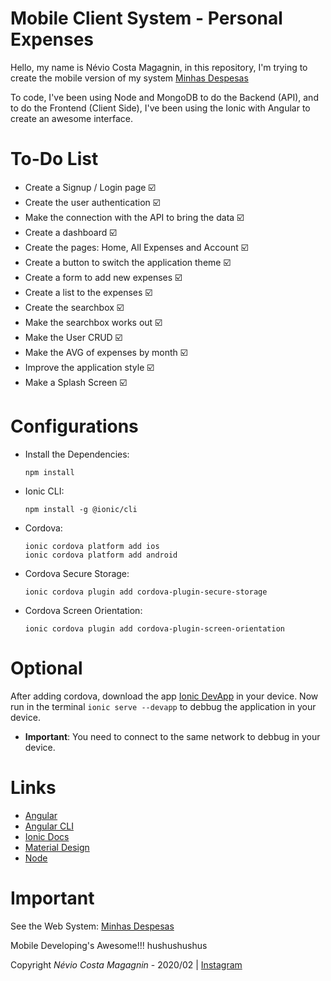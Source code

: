 # Mobile Client System - Personal Expenses

Hello, my name is Névio Costa Magagnin, in this repository, I'm trying to create the mobile version of my system [Minhas Despesas](https://expenses-web-system.firebaseapp.com "Project Endded")

To code, I've been using Node and MongoDB to do the Backend (API), and to do the Frontend (Client Side), I've been using the Ionic with Angular to create an awesome interface. 

# To-Do List

* Create a Signup / Login page :ballot_box_with_check:
* Create the user authentication :ballot_box_with_check:
* Make the connection with the API to bring the data :ballot_box_with_check:
* Create a dashboard :ballot_box_with_check:
* Create the pages: Home, All Expenses and Account :ballot_box_with_check:
* Create a button to switch the application theme :ballot_box_with_check:
* Create a form to add new expenses :ballot_box_with_check:
* Create a list to the expenses :ballot_box_with_check:
* Create the searchbox :ballot_box_with_check:
* Make the searchbox works out :ballot_box_with_check:
* Make the User CRUD :ballot_box_with_check:
* Make the AVG of expenses by month :ballot_box_with_check:
* Improve the application style :ballot_box_with_check:
* Make a Splash Screen :ballot_box_with_check:

# Configurations

* Install the Dependencies:
    ```
    npm install
    ```

* Ionic CLI:
    ```
    npm install -g @ionic/cli
    ```

* Cordova:
	```
    ionic cordova platform add ios
    ionic cordova platform add android
    ```

* Cordova Secure Storage:
	```
    ionic cordova plugin add cordova-plugin-secure-storage
    ```

* Cordova Screen Orientation:
    ```
    ionic cordova plugin add cordova-plugin-screen-orientation
    ```

# Optional

After adding cordova, download the app [Ionic DevApp](https://play.google.com/store/apps/details?id=io.ionic.devapp&hl=pt_BR "App") in your device.
Now run in the terminal `ionic serve --devapp` to debbug the application in your device.

* **Important**: You need to connect to the same network to debbug in your device.

# Links

* [Angular](https://angular.io/docs "Angular Website")
* [Angular CLI](https://cli.angular.io/ "Angular CLI Website")
* [Ionic Docs](https://ionicframework.com/docs "Ionic Documentation")
* [Material Design](https://material.io/ "About Material Design")
* [Node](https://nodejs.org/en/ "Mode Website")

# Important

See the Web System: [Minhas Despesas](https://expenses-web-system.firebaseapp.com "Project Endded")

Mobile Developing's Awesome!!! hushushushus

Copyright *Névio Costa Magagnin* - 2020/02 | [Instagram](https://www.instagram.com/nevio_costa/)
